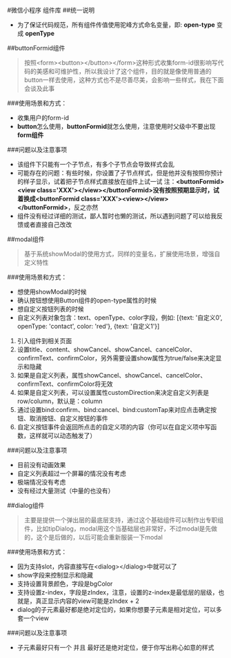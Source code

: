 #微信小程序 组件库
##统一说明
- 为了保证代码规范，所有组件传值使用驼峰方式命名变量，即: **open-type** 变成 **openType**

##buttonFormid组件
> 按照&lt;form&gt;&lt;button&gt;&lt;/button&gt;&lt;/form&gt;这种形式收集form-id很影响写代码的美感和可维护性，所以我设计了这个组件，目的就是像使用普通的button一样去使用，这种方式也不是尽善尽美，会影响一些样式，我在下面会谈及此事

###使用场景和方式：
- 收集用户的form-id
- **button**怎么使用，**buttonFormid**就怎么使用，注意使用时父级中不要出现**form组件**

###问题以及注意事项
- 该组件下只能有一个子节点，有多个子节点会导致样式会乱
- 可能存在的问题：有些时候，你设置了子节点样式，但是他并没有按照你预计的样子显示，试着把子节点样式直接放在组件上试一试
注：**&lt;buttonFormid&gt;&lt;view class='XXX'&gt;&lt;/view&gt;&lt;/buttonFormid&gt;**没有按照预期显示时，试着换成**&lt;buttonFormid class='XXX'&gt;&lt;view&gt;&lt;/view&gt;&lt;/buttonFormid&gt;**，反之亦然
- 组件没有经过详细的测试，鄙人暂时也懒的测试，所以遇到问题了可以给我反馈或者直接自己改改

##modal组件
> 基于系统showModal的使用方式，同样的变量名，扩展使用场景，增强自定义特性

###使用场景和方式：
- 想使用showModal的时候
- 确认按钮想使用Button组件的open-type属性的时候
- 想自定义按钮列表的时候
- 自定义列表对象包含：text、openType、color字段，例如: [{text: '自定义0', openType: 'contact', color: 'red'}, {text: '自定义1'}]

1. 引入组件到相关页面
1. 设置title、content、showCancel、showCancel、cancelColor、confirmText、confirmColor，另外需要设置show属性为true/false来决定显示和隐藏
1. 如果是自定义列表，属性showCancel、showCancel、cancelColor、confirmText、confirmColor将无效
1. 如果是自定义列表，可以设置属性customDirection来决定自定义列表是row/column，默认是：column
1. 通过设置bind:confirm、bind:cancel、bind:customTap来对应点击确定按钮、取消按钮、自定义按钮的事件
1. 自定义按钮事件会返回所点击的自定义项的内容（你可以在自定义项中写函数，这样就可以动态触发了）

###问题以及注意事项
- 目前没有动画效果
- 自定义列表超过一个屏幕的情况没有考虑
- 极端情况没有考虑
- 没有经过大量测试（中量的也没有）

##dialog组件
> 主要是提供一个弹出层的最底层支持，通过这个基础组件可以制作出专职组件，比如tipDialog，modal用这个当基础层也非常好，不过modal是先做的，这个是后做的，以后可能会重新服装一下modal

###使用场景和方式：
- 因为支持slot，内容直接写在&lt;dialog&gt;&lt;/dialog&gt;中就可以了
- show字段来控制显示和隐藏
- 支持设置背景颜色，字段是bgColor
- 支持设置z-index，字段是zIndex，注意，设置的z-index是最低层的层级，也就是，真正显示内容的view可能是zIndex + 2
- dialog的子元素最好都是绝对定位的，如果你想要子元素是相对定位，可以多套一个view

###问题以及注意事项
- 子元素最好只有一个 并且 最好还是绝对定位，便于你写出称心如意的样式
